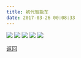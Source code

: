 ```yaml
---
title: 初代智能车
date: 2017-03-26 00:08:33
---
```

 
![](http://bst.cooler-tec.com/%E5%88%9D%E4%BB%A3%E6%99%BA%E8%83%BD%E8%BD%A61.jpg)
![](http://bst.cooler-tec.com/%E5%88%9D%E4%BB%A3%E6%99%BA%E8%83%BD%E8%BD%A62.jpg)
![](http://bst.cooler-tec.com/%E5%88%9D%E4%BB%A3%E6%99%BA%E8%83%BD%E8%BD%A63.jpg)
![](http://bst.cooler-tec.com/%E5%88%9D%E4%BB%A3%E6%99%BA%E8%83%BD%E8%BD%A64.jpg)
![](http://bst.cooler-tec.com/%E5%88%9D%E4%BB%A3%E6%99%BA%E8%83%BD%E8%BD%A65.jpg)

[返回](/bst)